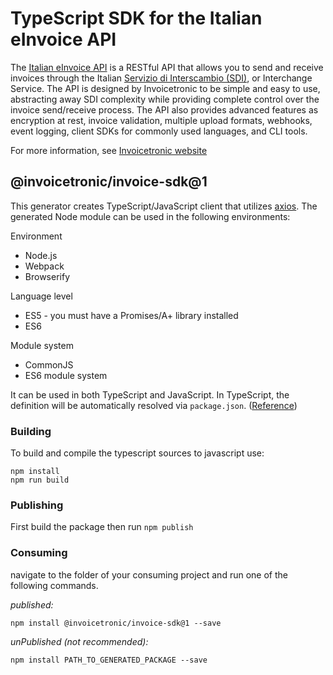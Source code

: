 # TypeScript SDK for the Italian eInvoice API

The [Italian eInvoice API][2] is a RESTful API that allows you to send and receive invoices through the Italian [Servizio di Interscambio (SDI)][1], or Interchange Service. The API is designed by Invoicetronic to be simple and easy to use, abstracting away SDI complexity while providing complete control over the invoice send/receive process. The API also provides advanced features as encryption at rest, invoice validation, multiple upload formats, webhooks, event logging, client SDKs for commonly used languages, and CLI tools.

For more information, see  [Invoicetronic website][2]

[1]: https://www.fatturapa.gov.it/it/sistemainterscambio/cose-il-sdi/
[2]: https://invoicetronic.com/

## @invoicetronic/invoice-sdk@1

This generator creates TypeScript/JavaScript client that utilizes [axios](https://github.com/axios/axios). The generated Node module can be used in the following environments:

Environment
* Node.js
* Webpack
* Browserify

Language level
* ES5 - you must have a Promises/A+ library installed
* ES6

Module system
* CommonJS
* ES6 module system

It can be used in both TypeScript and JavaScript. In TypeScript, the definition will be automatically resolved via `package.json`. ([Reference](https://www.typescriptlang.org/docs/handbook/declaration-files/consumption.html))

### Building

To build and compile the typescript sources to javascript use:
```
npm install
npm run build
```

### Publishing

First build the package then run `npm publish`

### Consuming

navigate to the folder of your consuming project and run one of the following commands.

_published:_

```
npm install @invoicetronic/invoice-sdk@1 --save
```

_unPublished (not recommended):_

```
npm install PATH_TO_GENERATED_PACKAGE --save
```
